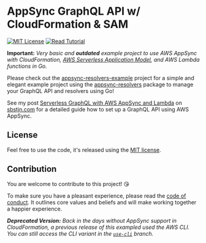 # AppSync GraphQL API w/ CloudFormation & SAM

[![MIT License](https://badgen.now.sh/badge/License/MIT/blue)](https://github.com/sbstjn/go-appsync-graphql-cloudformation/blob/master/LICENSE.md)
[![Read Tutorial](https://badgen.now.sh/badge/Read/Tutorial/orange)](https://sbstjn.com/serverless-graphql-with-appsync-and-lambda.html)

**Important:** *Very basic and **outdated** example project to use AWS AppSync with CloudFormation, [AWS Serverless Application Model](https://github.com/awslabs/serverless-application-model), and AWS Lambda functions in Go.*

Please check out the [appsync-resolvers-example](https://github.com/sbstjn/appsync-resolvers-example) project for a simple and elegant example project using the [appsync-resolvers](https://github.com/sbstjn/appsync-resolvers) package to manage your GraphQL API and resolvers using Go!

See my post [Serverless GraphQL with AWS AppSync and Lambda](https://sbstjn.com/serverless-graphql-with-appsync-and-lambda.html) on [sbstjn.com](https://sbstjn.com) for a detailed guide how to set up a GraphQL API using AWS AppSync.

## License

Feel free to use the code, it's released using the [MIT license](LICENSE.md).

## Contribution

You are welcome to contribute to this project! 😘 

To make sure you have a pleasant experience, please read the [code of conduct](CODE_OF_CONDUCT.md). It outlines core values and beliefs and will make working together a happier experience.

***Deprecated Version:** Back in the days without AppSync support in CloudFormation, a previous release of this exampled used the AWS CLI. You can still access the CLI variant in the [`use-cli`](https://github.com/sbstjn/appsync-graphql-rss-proxy-go/tree/use-cli) branch.*
